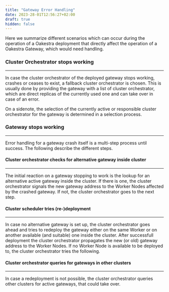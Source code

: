 ```yaml
---
title: "Gateway Error Handling"
date: 2023-28-01T12:56:27+02:00
draft: true
hidden: false
---
```


Here we summarize different scenarios which can occur during the operation of a Oakestra deployment that directly affect the operation of a Oakestra Gateway, which would need handling.

### Cluster Orchestrator stops working

-----

In case the cluster orchestrator of the deployed gateway stops working, crashes or ceases to exist, a fallback cluster orchestrator is chosen. This is usually done by providing the gateway with a list of cluster orchestrator, which are direct replicas of the currently used one and can take over in case of an error.

On a sidenote, the selection of the currently active or responsible cluster orchestrator for the gateway is determined in a selection process.

### Gateway stops working

-----

Error handling for a gateway crash itself is a multi-step process until success. The following describe the different steps.

#### Cluster orchestrator checks for alternative gateway inside cluster

-----

The initial reaction on a gateway stopping to work is the lookup for an alternative active gateway inside the cluster. If there is one, the cluster orchestrator signals the new gateway address to the Worker Nodes affected by the crashed gateway. If not, the cluster orchestrator goes to the next step.

#### Cluster scheduler tries (re-)deployment

-----

In case no alternative gateway is set up, the cluster orchestrator goes ahead and tries to redeploy the gateway either on the same Worker or on another available (and suitable) one inside the cluster. After successfull deployment the cluster orchestrator propagates the new (or old) gateway address to the Worker Nodes. If no Worker Node is available to be deployed to, the cluster orchestrator tries the following.

#### Cluster orchestrator queries for gateways in other clusters

-----

In case a redeployment is not possible, the cluster orchestrator queries other clusters for active gateways, that could take over.
